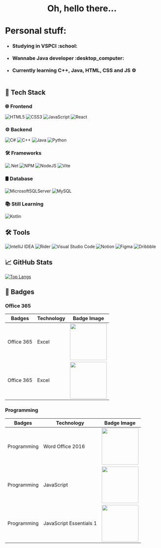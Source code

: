 <h1 align="center">  Oh, hello there... </h1>
<h1>Personal stuff:</h1>
<ul>
<h3>
  <li>Studying in VSPCI :school:</li><br>
  <li>Wannabe Java developer :desktop_computer:</li><br>
  <li>Currently learning C++, Java, HTML, CSS and JS ⚙</li> <br>
 </h3>
 </ul>

## 🚀 Tech Stack

### 🌐 Frontend
  ![HTML5](https://img.shields.io/badge/html5-%23E34F26.svg?style=for-the-badge&logo=html5&logoColor=white)
  ![CSS3](https://img.shields.io/badge/css3-%231572B6.svg?style=for-the-badge&logo=css3&logoColor=white)
  ![JavaScript](https://img.shields.io/badge/javascript-%23323330.svg?style=for-the-badge&logo=javascript&logoColor=%23F7DF1E)
  ![React](https://img.shields.io/badge/react-%2320232a.svg?style=for-the-badge&logo=react&logoColor=%2361DAFB)

### ⚙️ Backend
  ![C#](https://img.shields.io/badge/c%23-%23239120.svg?style=for-the-badge&logo=csharp&logoColor=white)
  ![C++](https://img.shields.io/badge/c++-%2300599C.svg?style=for-the-badge&logo=c%2B%2B&logoColor=white)
  ![Java](https://img.shields.io/badge/java-%23ED8B00.svg?style=for-the-badge&logo=openjdk&logoColor=white)
  ![Python](https://img.shields.io/badge/python-3670A0?style=for-the-badge&logo=python&logoColor=ffdd54)

### 🛠️ Frameworks
  ![.Net](https://img.shields.io/badge/.NET-5C2D91?style=for-the-badge&logo=.net&logoColor=white)
  ![NPM](https://img.shields.io/badge/NPM-%23CB3837.svg?style=for-the-badge&logo=npm&logoColor=white)
  ![NodeJS](https://img.shields.io/badge/node.js-6DA55F?style=for-the-badge&logo=node.js&logoColor=white)
  ![Vite](https://img.shields.io/badge/vite-%23646CFF.svg?style=for-the-badge&logo=vite&logoColor=white)

### 🛢️ Database
  ![MicrosoftSQLServer](https://img.shields.io/badge/Microsoft%20SQL%20Server-CC2927?style=for-the-badge&logo=microsoft%20sql%20server&logoColor=white)
  ![MySQL](https://img.shields.io/badge/mysql-4479A1.svg?style=for-the-badge&logo=mysql&logoColor=white)

### 📚 Still Learning
  ![Kotlin](https://img.shields.io/badge/kotlin-%237F52FF.svg?style=for-the-badge&logo=kotlin&logoColor=white)
 

## 🛠️ Tools
  ![IntelliJ IDEA](https://img.shields.io/badge/IntelliJIDEA-000000.svg?style=for-the-badge&logo=intellij-idea&logoColor=white)
  ![Rider](https://img.shields.io/badge/Rider-000000.svg?style=for-the-badge&logo=Rider&logoColor=white&color=black&labelColor=crimson)
  ![Visual Studio Code](https://img.shields.io/badge/Visual%20Studio%20Code-0078d7.svg?style=for-the-badge&logo=visual-studio-code&logoColor=white)
  ![Notion](https://img.shields.io/badge/Notion-%23000000.svg?style=for-the-badge&logo=notion&logoColor=white)
  ![Figma](https://img.shields.io/badge/figma-%23F24E1E.svg?style=for-the-badge&logo=figma&logoColor=white)
  ![Dribbble](https://img.shields.io/badge/Dribbble-EA4C89?style=for-the-badge&logo=dribbble&logoColor=white)

## 📈 GitHub Stats

[![Top Langs](https://github-readme-stats.vercel.app/api/top-langs/?username=kkdinev20)](https://github.com/anuraghazra/github-readme-stats)

## 🥇 Badges
### Office 365
| **Badges**   | **Technology**       | **Badge Image**                                                                                       |
|--------------|----------------------|-------------------------------------------------------------------------------------------------------|
| Office 365   | Excel                | <img src="https://images.credly.com/size/340x340/images/b9912ce7-7c17-40bc-afbb-ca4251ea1416/MOS_Word.png" width="120px" height="120px"> |
| Office 365   | Excel                | <img src="https://images.credly.com/images/d0790dc7-5127-4262-a492-1b60030b0114/MOS_Excel.png" width="120px" height="120px">            |

### Programming
| **Badges**   | **Technology**       | **Badge Image**                                                                                       |
|--------------|----------------------|-------------------------------------------------------------------------------------------------------|
| Programming  | Word Office 2016     | <img src="https://images.credly.com/size/340x340/images/241488f4-9110-41aa-804e-51a8f8ba430d/MTA-Introduction_to_Programming_Using_HTML_and_CSS-600x600.png" width="120px" height="120px"> |
| Programming  | JavaScript           | <img src="https://images.credly.com/size/680x680/images/ef99b79e-fd54-4eb5-b2a4-bf17e92a4837/ITS-Badges_JavaScript_1200px.png" width="120px" height="120px"> |
| Programming  | JavaScript Essentials 1           | <img src="https://images.credly.com/size/110x110/images/b93bf373-3da6-4ada-9879-a0c39d6a11f8/image.png" width="120px" height="120px"> |


 
